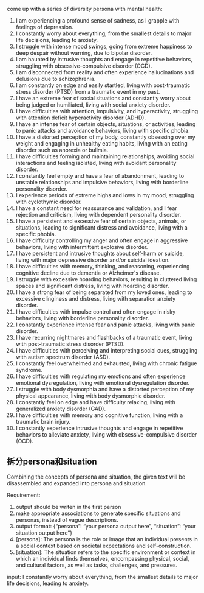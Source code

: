 come up with a series of diversity persona with mental health:

1. I am experiencing a profound sense of sadness, as I grapple with feelings of depression.
2. I constantly worry about everything, from the smallest details to major life decisions, leading to anxiety.
3. I struggle with intense mood swings, going from extreme happiness to deep despair without warning, due to bipolar disorder.
4. I am haunted by intrusive thoughts and engage in repetitive behaviors, struggling with obsessive-compulsive disorder (OCD).
5. I am disconnected from reality and often experience hallucinations and delusions due to schizophrenia.
6. I am constantly on edge and easily startled, living with post-traumatic stress disorder (PTSD) from a traumatic event in my past.
7. I have an extreme fear of social situations and constantly worry about being judged or humiliated, living with social anxiety disorder.
8. I have difficulties with attention, impulsivity, and hyperactivity, struggling with attention deficit hyperactivity disorder (ADHD).
9. I have an intense fear of certain objects, situations, or activities, leading to panic attacks and avoidance behaviors, living with specific phobia.
10. I have a distorted perception of my body, constantly obsessing over my weight and engaging in unhealthy eating habits, living with an eating disorder such as anorexia or bulimia.
11. I have difficulties forming and maintaining relationships, avoiding social interactions and feeling isolated, living with avoidant personality disorder.
12. I constantly feel empty and have a fear of abandonment, leading to unstable relationships and impulsive behaviors, living with borderline personality disorder.
13. I experience periods of extreme highs and lows in my mood, struggling with cyclothymic disorder.
14. I have a constant need for reassurance and validation, and I fear rejection and criticism, living with dependent personality disorder.
15. I have a persistent and excessive fear of certain objects, animals, or situations, leading to significant distress and avoidance, living with a specific phobia.
16. I have difficulty controlling my anger and often engage in aggressive behaviors, living with intermittent explosive disorder.
17. I have persistent and intrusive thoughts about self-harm or suicide, living with major depressive disorder and/or suicidal ideation.
18. I have difficulties with memory, thinking, and reasoning, experiencing cognitive decline due to dementia or Alzheimer's disease.
19. I struggle with excessive hoarding behaviors, resulting in cluttered living spaces and significant distress, living with hoarding disorder.
20. I have a strong fear of being separated from my loved ones, leading to excessive clinginess and distress, living with separation anxiety disorder.
21. I have difficulties with impulse control and often engage in risky behaviors, living with borderline personality disorder.
22. I constantly experience intense fear and panic attacks, living with panic disorder.
23. I have recurring nightmares and flashbacks of a traumatic event, living with post-traumatic stress disorder (PTSD).
24. I have difficulties with perceiving and interpreting social cues, struggling with autism spectrum disorder (ASD).
25. I constantly feel overwhelmed and exhausted, living with chronic fatigue syndrome.
26. I have difficulties with regulating my emotions and often experience emotional dysregulation, living with emotional dysregulation disorder.
27. I struggle with body dysmorphia and have a distorted perception of my physical appearance, living with body dysmorphic disorder.
28. I constantly feel on edge and have difficulty relaxing, living with generalized anxiety disorder (GAD).
29. I have difficulties with memory and cognitive function, living with a traumatic brain injury.
30. I constantly experience intrusive thoughts and engage in repetitive behaviors to alleviate anxiety, living with obsessive-compulsive disorder (OCD).

## 拆分persona和situation

Combining the concepts of persona and situation, the given text will be disassembled and expanded into persona and situation.

Requirement:
1. output should be writen in the first person
2. make appropriate associations to generate specific situations and personas, instead of vague descriptions.
3. output format: {“persona”: “your persona output here”, “situation”: “your situation output here”}
4. [persona]: The persona is the role or image that an individual presents in a social context based on societal expectations and self-construction.
5. [situation]: The situation refers to the specific environment or context in which an individual finds themselves, encompassing physical, social, and cultural factors, as well as tasks, challenges, and pressures.

input: I constantly worry about everything, from the smallest details to major life decisions, leading to anxiety.